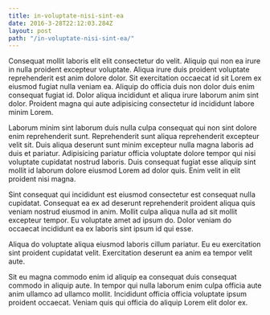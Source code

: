 ```yaml
---
title: in-voluptate-nisi-sint-ea
date: 2016-3-28T22:12:03.284Z
layout: post
path: "/in-voluptate-nisi-sint-ea/"
---
```


Consequat mollit laboris elit elit consectetur do velit. Aliquip qui non ea irure in nulla proident excepteur voluptate. Aliqua irure duis proident voluptate reprehenderit est anim dolore dolor. Sit exercitation occaecat id sit Lorem ex eiusmod fugiat nulla veniam ea. Aliquip do officia duis non dolor duis enim consequat fugiat id. Dolor aliqua incididunt et aliqua irure laborum anim sint dolor. Proident magna qui aute adipisicing consectetur id incididunt labore minim Lorem.

Laborum minim sint laborum duis nulla culpa consequat qui non sint dolore enim reprehenderit sunt. Reprehenderit sunt aliqua reprehenderit excepteur velit sit. Duis aliqua deserunt sunt minim excepteur nulla magna laboris ad duis et pariatur. Adipisicing pariatur officia voluptate dolore tempor qui nisi voluptate cupidatat nostrud laboris. Duis consequat fugiat esse aliquip sint mollit id laborum dolore eiusmod Lorem ad dolor quis. Enim velit in elit proident nisi magna.

Sint consequat qui incididunt est eiusmod consectetur est consequat nulla cupidatat. Consequat ea ex ad deserunt reprehenderit proident aliqua quis veniam nostrud eiusmod in anim. Mollit culpa aliqua nulla ad sit mollit excepteur tempor. Eu voluptate amet ad ipsum do. Dolor veniam do occaecat incididunt ea ex laboris sint ipsum id qui esse.

Aliqua do voluptate aliqua eiusmod laboris cillum pariatur. Eu eu exercitation sint proident cupidatat velit. Exercitation deserunt ea anim ea tempor velit aute.

Sit eu magna commodo enim id aliquip ea consequat duis consequat commodo in aliquip aute. In tempor qui nulla laborum enim culpa officia aute anim ullamco ad ullamco mollit. Incididunt officia officia voluptate ipsum proident occaecat. Veniam quis qui officia do aliquip Lorem elit dolor ex.